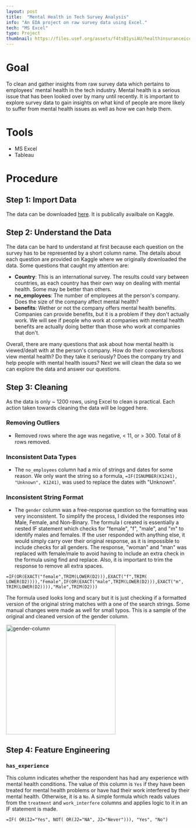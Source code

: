 ```yaml
---
layout: post
title:  "Mental Health in Tech Survey Analysis"
info: "An EDA project on raw survey data using Excel."
tech: "MS Excel"
type: Project
thumbnail: https://files.usef.org/assets/f4tsB1ysiAU/healthinsuranceiconmental-health_large.png
---
```


# Goal 
To clean and gather insights from raw survey data which pertains to employees' mental health in the tech industry. 
Mental health is a serious issue that has been looked over by many until recently. 
It is important to explore survey data to gain insights on what kind of people are more likely to suffer from mental health issues as well as how we can help them. 


# Tools
- MS Excel 
- Tableau 


# Procedure

## Step 1: Import Data
The data can be downloaded [here](https://www.kaggle.com/osmi/mental-health-in-tech-survey). It is publically availbale on Kaggle. 


## Step 2: Understand the Data
The data can be hard to understand at first because each question on the survey has to be represented by a short column name. The details about each question are provided on Kaggle where we originally downloaded the data. 
Some questions that caught my attention are:
- **Country**: This is an international survey. The results could vary between countries, as each country has their own way on dealing with mental health. Some may be better than others. 
- **no_employees**: The number of employees at the person's company. Does the size of the company affect mental health? 
- **benefits**: Wether or not the company offers mental health benefits. Companies can provide benefits, but it is a problem if they don't actually work. We will see if people who work at companies with mental health benefits are actually doing better than those who work at companies that don't. 


Overall, there are many questions that ask about how mental health is viewed/dealt with at the person's company. How do their coworkers/boss view mental health? Do they take it seriously? Does the company try and help people with mental health issues?
Next we will clean the data so we can explore the data and answer our questions.

## Step 3: Cleaning
As the data is only ~ 1200 rows, using Excel to clean is practical. Each action taken towards cleaning the data will be logged here.

### Removing Outliers 
- Removed rows where the age was negative, < 11,  or > 300. Total of 8 rows removed. 


### Inconsistent Data Types
- The ```no_employees``` column had a mix of strings and dates for some reason. We only want the string so a formula, ```=IF(ISNUMBER(K1241), "Unknown", K1241)```, was used to 
replace the dates with "Unknown". 


### Inconsistent String Format
- The ```gender``` column was a free-response question so the formatting was very inconsistent. To simplify the process, I divided the responses into Male, Female, and Non-Binary. The formula I created is essentially a nested IF statement which checks for "female", "f", "male", and "m" to identify males and females. If the user responded with anything else, it would simply carry over their original response, as it is impossible to include checks for all genders. The response, "woman" and "man" was replaced with female/male to avoid having to include an extra check in the formula using find and replace. Also, it is important to trim the response to remove all extra spaces. 

```
=IF(OR(EXACT("female",TRIM(LOWER(D2))),EXACT("f",TRIM( LOWER(D2)))),"Female",IF(OR(EXACT("male",TRIM(LOWER(D2))),EXACT("m", TRIM(LOWER(D2)))),"Male",TRIM(D2)))
```


The formula used looks long and scary but it is just checking if a formatted version of the original string matches with a one of the search strings. 
Some manual changes were made as well for small typos. This is a sample of the original and cleaned version of the gender column. 


<img src="https://i.imgur.com/Afjkt9B.jpg" alt="gender-column" width="300"> 


## Step 4: Feature Engineering

### ```has_experience```
This column indicates whether the respondent has had any experience with mental health conditions. The value of this column is ```Yes``` if they have been treated for mental health problems or have had their work interfered by their mental health. Otherwise, it is a ```No```. A simple formula which reads values from the ```treatment``` and ```work_interfere``` columns and applies logic to it in an IF statement is made. 


```
=IF( OR(I2="Yes", NOT( OR(J2="NA", J2="Never"))), "Yes", "No")
```


### 






